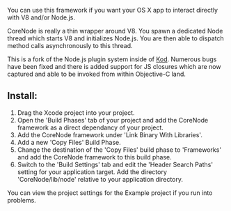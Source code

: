 You can use this framework if you want your OS X app to interact directly with V8 and/or Node.js.

CoreNode is really a thin wrapper around V8.  You spawn a dedicated Node thread which starts V8 and initializes Node.js.  You are then able to dispatch method calls asynchronously to this thread.

This is a fork of the Node.js plugin system inside of [Kod](https://github.com/rsms/kod).  Numerous bugs have been fixed and there is added support for JS closures which are now captured and able to be invoked from within Objective-C land.

## Install:
1. Drag the Xcode project into your project.
2. Open the 'Build Phases' tab of your project and add the CoreNode framework as a direct dependancy of your project.
3. Add the CoreNode framework under 'Link Binary With Libraries'.
4. Add a new 'Copy Files' Build Phase.
5. Change the destination of the 'Copy Files' build phase to 'Frameworks' and add the CoreNode framework to this build phase.
6. Switch to the 'Build Settings' tab and edit the 'Header Search Paths' setting for your application target.  Add the directory 'CoreNode/lib/node' relative to your application directory.

You can view the project settings for the Example project if you run into problems.

